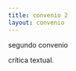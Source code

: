 ```yaml
---
title: convenio 2
layout: convenio
---
```


<div><p>segundo convenio</p>
<p>crítica textual.</p></div>
